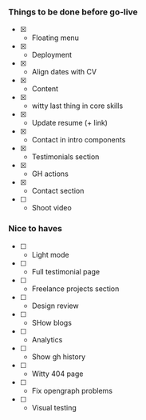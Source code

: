 ### Things to be done before go-live

- [x] - Floating menu
- [x] - Deployment
- [x] - Align dates with CV
- [x] - Content
- [x] - witty last thing in core skills
- [x] - Update resume (+ link)
- [x] - Contact in intro components
- [x] - Testimonials section
- [x] - GH actions
- [x] - Contact section
- [ ] - Shoot video

### Nice to haves

- [ ] - Light mode
- [ ] - Full testimonial page
- [ ] - Freelance projects section
- [ ] - Design review
- [ ] - SHow blogs
- [ ] - Analytics
- [ ] - Show gh history
- [ ] - Witty 404 page
- [ ] - Fix opengraph problems
- [ ] - Visual testing
